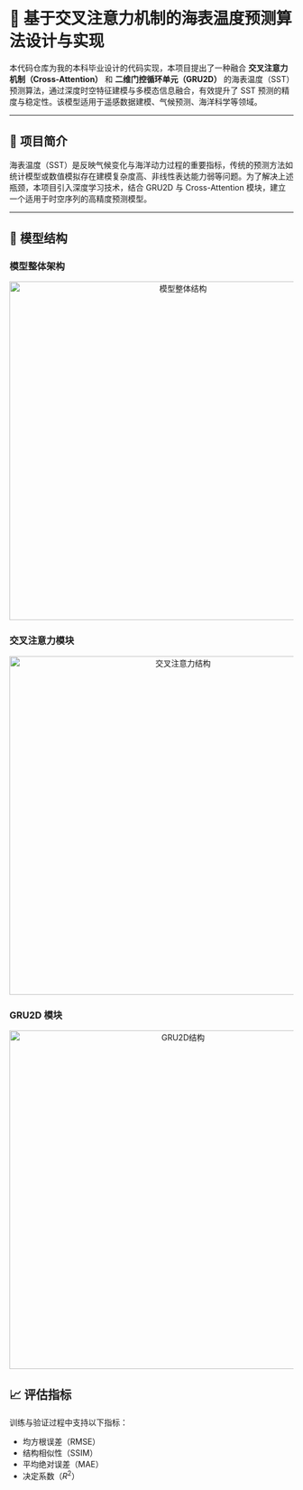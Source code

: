 # 🌊 基于交叉注意力机制的海表温度预测算法设计与实现

本代码仓库为我的本科毕业设计的代码实现，本项目提出了一种融合 **交叉注意力机制（Cross-Attention）** 和 **二维门控循环单元（GRU2D）** 的海表温度（SST）预测算法，通过深度时空特征建模与多模态信息融合，有效提升了 SST 预测的精度与稳定性。该模型适用于遥感数据建模、气候预测、海洋科学等领域。

---

## 📘 项目简介

海表温度（SST）是反映气候变化与海洋动力过程的重要指标，传统的预测方法如统计模型或数值模拟存在建模复杂度高、非线性表达能力弱等问题。为了解决上述瓶颈，本项目引入深度学习技术，结合 GRU2D 与 Cross-Attention 模块，建立一个适用于时空序列的高精度预测模型。

---

## 🧱 模型结构

### 模型整体架构

<p align="center">
  <img src="https://gitee.com/xu_yan_peng/picgo-typro/raw/master/image-20250525133343623.png" alt="模型整体结构" width="600"/>
</p>

### 交叉注意力模块

<p align="center">
  <img src="https://gitee.com/xu_yan_peng/picgo-typro/raw/master/image-20250525133426593.png" alt="交叉注意力结构" width="600"/>
</p>

### GRU2D 模块

<p align="center">
  <img src="https://gitee.com/xu_yan_peng/picgo-typro/raw/master/image-20250525133445332.png" alt="GRU2D结构" width="600"/>
</p>

## 📈 评估指标

训练与验证过程中支持以下指标：

- 均方根误差（RMSE）
- 结构相似性（SSIM）
- 平均绝对误差（MAE）
- 决定系数（$R^2$）

